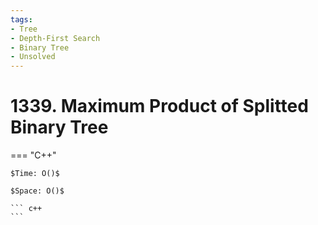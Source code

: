 ```yaml
---
tags:
- Tree
- Depth-First Search
- Binary Tree
- Unsolved
---
```



# 1339. Maximum Product of Splitted Binary Tree

=== "C++"

    $Time: O()$

    $Space: O()$

    ``` c++
    ```